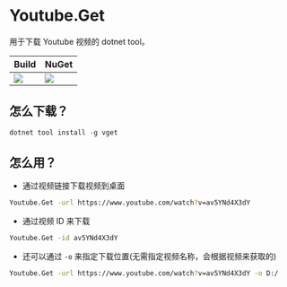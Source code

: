 # Youtube.Get

用于下载 Youtube 视频的 dotnet tool。

| Build | NuGet |
|--|--|
|![](https://github.com/frendguo/Youtube.Get/workflows/.NET%20Core/badge.svg)|[![](https://img.shields.io/nuget/v/Youtube.Get.svg)](https://www.nuget.org/packages/Youtube.Get)|

## 怎么下载？

```powershell
dotnet tool install -g vget
```

## 怎么用？

- 通过视频链接下载视频到桌面
```sh
Youtube.Get -url https://www.youtube.com/watch?v=av5YNd4X3dY
```

- 通过视频 ID 来下载
```sh
Youtube.Get -id av5YNd4X3dY
```

- 还可以通过 `-o` 来指定下载位置(无需指定视频名称，会根据视频来获取的)
```sh
Youtube.Get -url https://www.youtube.com/watch?v=av5YNd4X3dY -o D:/
```
